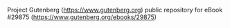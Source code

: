 Project Gutenberg (https://www.gutenberg.org) public repository for eBook #29875 (https://www.gutenberg.org/ebooks/29875)
